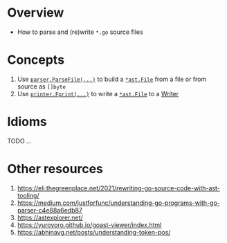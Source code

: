 # Overview
- How to parse and (re)write `*.go` source files


# Concepts
1. Use [`parser.ParseFile(...)`](https://pkg.go.dev/go/parser#ParseFile) to build a [`*ast.File`](https://pkg.go.dev/go/ast#File) from a file or from source as `[]byte`
1. Use [`printer.Fprint(...)`](https://pkg.go.dev/go/printer#Fprint) to write a [`*ast.File`](https://pkg.go.dev/go/ast#File) to a [Writer](https://pkg.go.dev/io#Writer)


# Idioms
TODO ...


# Other resources
1. https://eli.thegreenplace.net/2021/rewriting-go-source-code-with-ast-tooling/
1. https://medium.com/justforfunc/understanding-go-programs-with-go-parser-c4e88a6edb87
1. https://astexplorer.net/
1. https://yuroyoro.github.io/goast-viewer/index.html
1. https://abhinavg.net/posts/understanding-token-pos/
